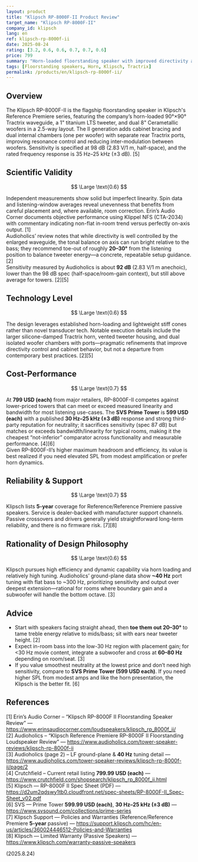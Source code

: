 ```yaml
---
layout: product
title: "Klipsch RP-8000F-II Product Review"
target_name: "Klipsch RP-8000F-II"
company_id: klipsch
lang: en
ref: klipsch-rp-8000f-ii
date: 2025-08-24
rating: [3.2, 0.6, 0.6, 0.7, 0.7, 0.6]
price: 799
summary: "Horn-loaded floorstanding speaker with improved directivity and good value when judged against broader market options"
tags: [Floorstanding speakers, Horn, Klipsch, Tractrix]
permalink: /products/en/klipsch-rp-8000f-ii/
---
```

## Overview

The Klipsch RP-8000F-II is the flagship floorstanding speaker in Klipsch's Reference Premiere series, featuring the company’s horn-loaded 90°×90° Tractrix waveguide, a 1" titanium LTS tweeter, and dual 8" Cerametallic woofers in a 2.5-way layout. The II generation adds cabinet bracing and dual internal chambers (one per woofer) with separate rear Tractrix ports, improving resonance control and reducing inter-modulation between woofers. Sensitivity is specified at 98 dB (2.83 V/1 m, half-space), and the rated frequency response is 35 Hz–25 kHz (±3 dB). [5]

## Scientific Validity

$$ \Large \text{0.6} $$

Independent measurements show solid but imperfect linearity. Spin data and listening-window averages reveal unevenness that benefits from careful placement and, where available, room correction. Erin’s Audio Corner documents objective performance using Klippel NFS (CTA-2034) with commentary indicating non-flat in-room trend versus perfectly on-axis output. [1]  
Audioholics’ review notes that while directivity is well controlled by the enlarged waveguide, the tonal balance on axis can run bright relative to the bass; they recommend toe-out of roughly **20–30°** from the listening position to balance tweeter energy—a concrete, repeatable setup guidance. [2]  
Sensitivity measured by Audioholics is about **92 dB** (2.83 V/1 m anechoic), lower than the 98 dB spec (half-space/room-gain context), but still above average for towers. [2][5]

## Technology Level

$$ \Large \text{0.6} $$

The design leverages established horn-loading and lightweight stiff cones rather than novel transducer tech. Notable execution details include the larger silicone-damped Tractrix horn, vented tweeter housing, and dual isolated woofer chambers with ports—pragmatic refinements that improve directivity control and cabinet behavior, but not a departure from contemporary best practices. [2][5]

## Cost-Performance

$$ \Large \text{0.7} $$

At **799 USD (each)** from major retailers, RP-8000F-II competes against lower-priced towers that can meet or exceed measured linearity and bandwidth for most listening use-cases. The **SVS Prime Tower** is **599 USD (each)** with a published **30 Hz–25 kHz (±3 dB)** response and strong third-party reputation for neutrality; it sacrifices sensitivity (spec 87 dB) but matches or exceeds bandwidth/linearity for typical rooms, making it the cheapest “not-inferior” comparator across functionality and measurable performance. [4][6]  
Given RP-8000F-II’s higher maximum headroom and efficiency, its value is best realized if you need elevated SPL from modest amplification or prefer horn dynamics.

## Reliability & Support

$$ \Large \text{0.7} $$

Klipsch lists **5-year** coverage for Reference/Reference Premiere passive speakers. Service is dealer-backed with manufacturer support channels. Passive crossovers and drivers generally yield straightforward long-term reliability, and there is no firmware risk. [7][8]

## Rationality of Design Philosophy

$$ \Large \text{0.6} $$

Klipsch pursues high efficiency and dynamic capability via horn loading and relatively high tuning. Audioholics’ ground-plane data show **~40 Hz** port tuning with flat bass to ~300 Hz, prioritizing sensitivity and output over deepest extension—rational for rooms where boundary gain and a subwoofer will handle the bottom octave. [3]

## Advice

- Start with speakers facing straight ahead, then **toe them out 20–30°** to tame treble energy relative to mids/bass; sit with ears near tweeter height. [2]  
- Expect in-room bass into the low-30 Hz region with placement gain; for <30 Hz movie content, integrate a subwoofer and cross at **60–80 Hz** depending on room/seat. [3]  
- If you value smoothest neutrality at the lowest price and don’t need high sensitivity, compare to **SVS Prime Tower (599 USD each)**. If you need higher SPL from modest amps and like the horn presentation, the Klipsch is the better fit. [6]

## References

[1] Erin’s Audio Corner – “Klipsch RP-8000F II Floorstanding Speaker Review” — https://www.erinsaudiocorner.com/loudspeakers/klipsch_rp_8000f_ii/  
[2] Audioholics – “Klipsch Reference Premiere RP-8000F II Floorstanding Loudspeaker Review” — https://www.audioholics.com/tower-speaker-reviews/klipsch-rp-8000f-ii  
[3] Audioholics (page 2) – LF ground-plane & **40 Hz** tuning detail — https://www.audioholics.com/tower-speaker-reviews/klipsch-rp-8000f-ii/page/2  
[4] Crutchfield – Current retail listing **799.99 USD (each)** — https://www.crutchfield.com/shopsearch/klipsch_rp_8000f_ii.html  
[5] Klipsch — RP-8000F II Spec Sheet (PDF) — https://d2um2qdswy1tb0.cloudfront.net/spec-sheets/RP-8000F-II_Spec-Sheet_v02.pdf  
[6] SVS — Prime Tower **599.99 USD (each)**, **30 Hz–25 kHz (±3 dB)** — https://www.svsound.com/collections/prime-series  
[7] Klipsch Support — Policies and Warranties (Reference/Reference Premiere **5-year** passive) — https://support.klipsch.com/hc/en-us/articles/360024446512-Policies-and-Warranties  
[8] Klipsch — Limited Warranty (Passive Speakers) — https://www.klipsch.com/warranty-passive-speakers

(2025.8.24)

